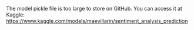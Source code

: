 The model pickle file is too large to store on GitHub. You can access it at Kaggle: https://www.kaggle.com/models/maevillarin/sentiment_analysis_prediction
